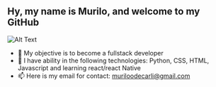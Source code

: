 ## Hy, my name is Murilo, and welcome to my GitHub


![Alt Text](https://media.giphy.com/media/836HiJc7pgzy8iNXCn/giphy.gif)

- 👀 My objective is to become a fullstack developer
- 🌱 I have ability in the following technologies: Python, CSS, HTML, Javascript and learning react/react Native
- 📫 Here is my email for contact: muriloodecarli@gmail.com
